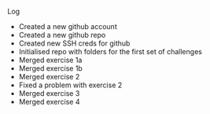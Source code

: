 Log
- Created a new github account
- Created a new github repo
- Created new SSH creds for github
- Initialised repo with folders for the first set of challenges
- Merged exercise 1a
- Merged exercise 1b
- Merged exercise 2
- Fixed a problem with exercise 2
- Merged exercise 3
- Merged exercise 4
